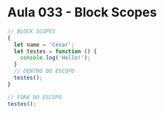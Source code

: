 # Aula 033 - Block Scopes

```jsx
// BLOCK SCOPES
{
  let name = 'César';
  let testes = function () {
    console.log('Hello!');
  }
  // DENTRO DO ESCOPO
  testes();
}

// FORA DO ESCOPO
testes();
```